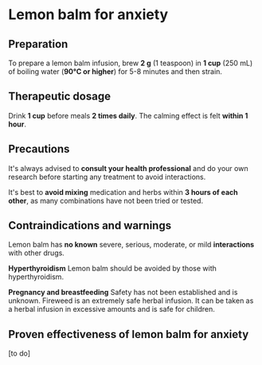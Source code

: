 # Lemon balm for anxiety

## Preparation

To prepare a lemon balm infusion, brew **2 g** (1 teaspoon) in **1 cup** (250 mL) of boiling water (**90°C or higher**) for 5-8 minutes and then strain.

## Therapeutic dosage

Drink **1 cup** before meals **2 times daily**. The calming effect is felt **within 1 hour**.

## Precautions

It's always advised to **consult your health professional** and do your own research before starting any treatment to avoid interactions.

It's best to **avoid mixing** medication and herbs within **3 hours of each other**, as many combinations have not been tried or tested.

## Contraindications and warnings

Lemon balm has **no known** severe, serious, moderate, or mild **interactions** with other drugs.

**Hyperthyroidism** Lemon balm should be avoided by those with hyperthyroidism.

**Pregnancy and breastfeeding** Safety has not been established and is unknown.
Fireweed is an extremely safe herbal infusion. It can be taken as a herbal infusion in excessive amounts and is safe for children.

## Proven effectiveness of lemon balm for anxiety
[to do]

